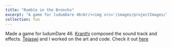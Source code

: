 ```yaml
---
title: "Rumble in the Bronchs"
excerpt: "A game for ludumDare 46<br/><img src='/images/projectImages/ldjam46.png'>"
collection: fun
---
```


Made a game for ludumDare 46.
[Kranthi](https://www.linkedin.com/in/kranthi-yanamandra-197365145/) composed the sound track and effects.
[Tejaswi](tejaswid.github.io) and I worked on the art and code.
Check it out [here](https://ldjam.com/events/ludum-dare/46/rumble-in-the-bronchs)